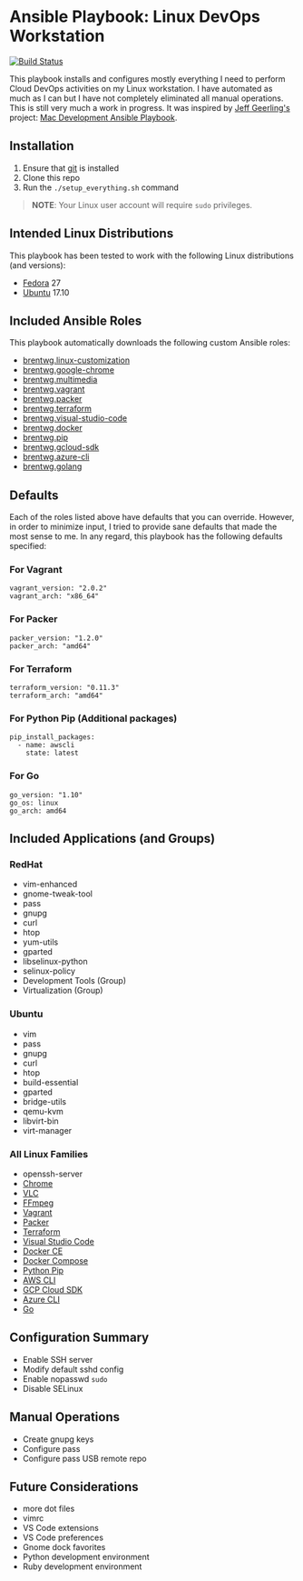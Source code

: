 # Ansible Playbook: Linux DevOps Workstation
[![Build Status](https://travis-ci.org/brentwg/ansible-linux-workstation.svg?branch=master)](https://travis-ci.org/brentwg/ansible-linux-workstation)

This playbook installs and configures mostly everything I need to perform Cloud DevOps activities on my Linux workstation. I have automated as much as I can but I have not completely eliminated all manual operations. This is still very much a work in progress. It was inspired by [Jeff Geerling's](https://github.com/geerlingguy) project: [Mac Development Ansible Playbook](https://github.com/geerlingguy/mac-dev-playbook).  

## Installation

1. Ensure that [git](https://git-scm.com/) is installed
1. Clone this repo
1. Run the `./setup_everything.sh` command

> **NOTE**: Your Linux user account will require `sudo` privileges.  

## Intended Linux Distributions

This playbook has been tested to work with the following Linux distributions (and versions):

- [Fedora](https://getfedora.org/) 27
- [Ubuntu](https://www.ubuntu.com/) 17.10  

## Included Ansible Roles
This playbook automatically downloads the following custom Ansible roles:

- [brentwg.linux-customization](https://github.com/brentwg/ansible-role-linux-customization)
- [brentwg.google-chrome](https://github.com/brentwg/ansible-role-google-chrome)
- [brentwg.multimedia](https://github.com/brentwg/ansible-role-multimedia)
- [brentwg.vagrant](https://github.com/brentwg/ansible-role-vagrant)
- [brentwg.packer](https://github.com/brentwg/ansible-role-packer)
- [brentwg.terraform](https://github.com/brentwg/ansible-role-terraform)
- [brentwg.visual-studio-code](https://github.com/brentwg/ansible-role-visual-studio-code)
- [brentwg.docker](https://github.com/brentwg/ansible-role-docker)
- [brentwg.pip](https://github.com/brentwg/ansible-role-pip)
- [brentwg.gcloud-sdk](https://github.com/brentwg/ansible-role-gcloud-sdk)
- [brentwg.azure-cli](https://github.com/brentwg/ansible-role-azure-cli)
- [brentwg.golang](https://github.com/brentwg/ansible-role-golang)

## Defaults
Each of the roles listed above have defaults that you can override. However, in order to minimize input, I tried to provide sane defaults that made the most sense to me. In any regard, this playbook has the following defaults specified:  

### For Vagrant
```
vagrant_version: "2.0.2"
vagrant_arch: "x86_64"
```

### For Packer
```
packer_version: "1.2.0"
packer_arch: "amd64"
```

### For Terraform
```
terraform_version: "0.11.3"
terraform_arch: "amd64"
```

### For Python Pip (Additional packages)
```
pip_install_packages:
  - name: awscli
    state: latest
```

### For Go
```
go_version: "1.10"
go_os: linux
go_arch: amd64
```  

## Included Applications (and Groups)
### RedHat
- vim-enhanced
- gnome-tweak-tool
- pass
- gnupg
- curl
- htop
- yum-utils
- gparted
- libselinux-python
- selinux-policy
- Development Tools (Group)
- Virtualization (Group)

### Ubuntu
- vim
- pass
- gnupg
- curl
- htop
- build-essential
- gparted
- bridge-utils
- qemu-kvm
- libvirt-bin
- virt-manager

### All Linux Families
- openssh-server
- [Chrome](https://www.google.com/chrome/)
- [VLC](https://www.videolan.org/vlc/index.html)
- [FFmpeg](https://www.ffmpeg.org/)
- [Vagrant](https://www.vagrantup.com/)
- [Packer](https://www.packer.io/)
- [Terraform](https://www.terraform.io/)
- [Visual Studio Code](https://code.visualstudio.com/)
- [Docker CE](https://www.docker.com/community-edition)
- [Docker Compose](https://docs.docker.com/compose/)
- [Python Pip](https://pypi.python.org/pypi/pip)
- [AWS CLI](https://aws.amazon.com/cli/)
- [GCP Cloud SDK](https://cloud.google.com/sdk/)
- [Azure CLI](https://docs.microsoft.com/en-us/cli/azure/install-azure-cli?view=azure-cli-latest)
- [Go](https://golang.org/)

## Configuration Summary 
- Enable SSH server
- Modify default sshd config
- Enable nopasswd `sudo`
- Disable SELinux

## Manual Operations
- Create gnupg keys
- Configure pass
- Configure pass USB remote repo

## Future Considerations
- more dot files
- vimrc
- VS Code extensions
- VS Code preferences
- Gnome dock favorites
- Python development environment
- Ruby development environment

